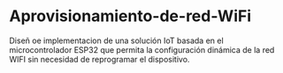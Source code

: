 # Aprovisionamiento-de-red-WiFi
Diseñ oe implementacion de  una solución IoT basada en el microcontrolador ESP32 que permita la configuración dinámica de la red WIFI sin necesidad de reprogramar el dispositivo.
